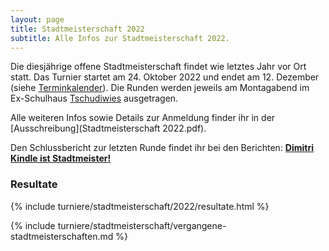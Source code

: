```yaml
---
layout: page
title: Stadtmeisterschaft 2022
subtitle: Alle Infos zur Stadtmeisterschaft 2022.
---
```


Die diesjährige offene Stadtmeisterschaft findet wie letztes Jahr vor Ort statt. Das Turnier startet am 24. Oktober 2022 und endet am 12. Dezember (siehe [Terminkalender](/terminkalender)). Die Runden werden jeweils am Montagabend im Ex-Schulhaus [Tschudiwies](/info) ausgetragen.

Alle weiteren Infos sowie Details zur Anmeldung finder ihr in der [Ausschreibung](Stadtmeisterschaft 2022.pdf).

Den Schlussbericht zur letzten Runde findet ihr bei den Berichten: **[Dimitri Kindle ist Stadtmeister!](/2022-12-12-stadtmeisterschaft-2022-schlussbericht)** 

### Resultate

{% include turniere/stadtmeisterschaft/2022/resultate.html %}

{% include turniere/stadtmeisterschaft/vergangene-stadtmeisterschaften.md %}
